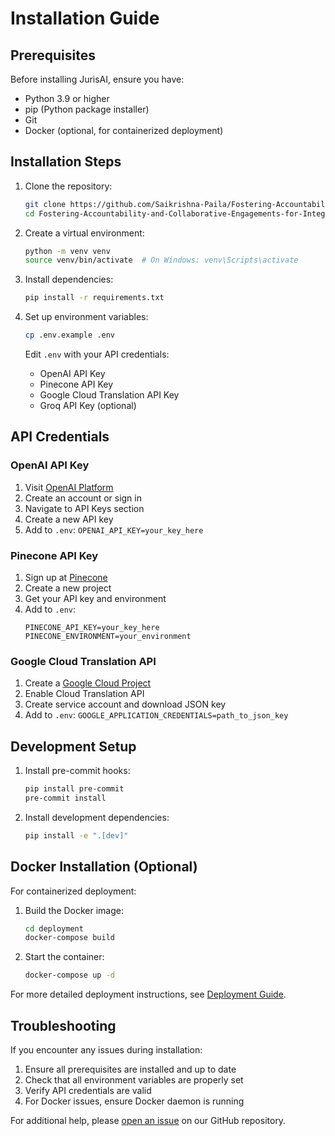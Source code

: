 # Installation Guide

## Prerequisites

Before installing JurisAI, ensure you have:

- Python 3.9 or higher
- pip (Python package installer)
- Git
- Docker (optional, for containerized deployment)

## Installation Steps

1. Clone the repository:
   ```bash
   git clone https://github.com/Saikrishna-Paila/Fostering-Accountability-and-Collaborative-Engagements-for-Integrity-and-Transformation.git
   cd Fostering-Accountability-and-Collaborative-Engagements-for-Integrity-and-Transformation
   ```

2. Create a virtual environment:
   ```bash
   python -m venv venv
   source venv/bin/activate  # On Windows: venv\Scripts\activate
   ```

3. Install dependencies:
   ```bash
   pip install -r requirements.txt
   ```

4. Set up environment variables:
   ```bash
   cp .env.example .env
   ```
   Edit `.env` with your API credentials:
   - OpenAI API Key
   - Pinecone API Key
   - Google Cloud Translation API Key
   - Groq API Key (optional)

## API Credentials

### OpenAI API Key
1. Visit [OpenAI Platform](https://platform.openai.com/)
2. Create an account or sign in
3. Navigate to API Keys section
4. Create a new API key
5. Add to `.env`: `OPENAI_API_KEY=your_key_here`

### Pinecone API Key
1. Sign up at [Pinecone](https://www.pinecone.io/)
2. Create a new project
3. Get your API key and environment
4. Add to `.env`:
   ```
   PINECONE_API_KEY=your_key_here
   PINECONE_ENVIRONMENT=your_environment
   ```

### Google Cloud Translation API
1. Create a [Google Cloud Project](https://console.cloud.google.com/)
2. Enable Cloud Translation API
3. Create service account and download JSON key
4. Add to `.env`: `GOOGLE_APPLICATION_CREDENTIALS=path_to_json_key`

## Development Setup

1. Install pre-commit hooks:
   ```bash
   pip install pre-commit
   pre-commit install
   ```

2. Install development dependencies:
   ```bash
   pip install -e ".[dev]"
   ```

## Docker Installation (Optional)

For containerized deployment:

1. Build the Docker image:
   ```bash
   cd deployment
   docker-compose build
   ```

2. Start the container:
   ```bash
   docker-compose up -d
   ```

For more detailed deployment instructions, see [Deployment Guide](../deployment/README.md).

## Troubleshooting

If you encounter any issues during installation:

1. Ensure all prerequisites are installed and up to date
2. Check that all environment variables are properly set
3. Verify API credentials are valid
4. For Docker issues, ensure Docker daemon is running

For additional help, please [open an issue](https://github.com/Saikrishna-Paila/Fostering-Accountability-and-Collaborative-Engagements-for-Integrity-and-Transformation/issues) on our GitHub repository. 